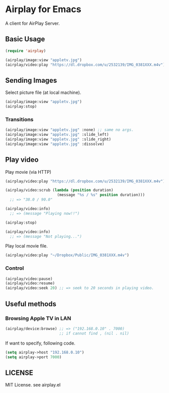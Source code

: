 # Airplay for Emacs

A client for AirPlay Server.

## Basic Usage

```lisp
(require 'airplay)

(airplay/image:view "appletv.jpg")
(airplay/video:play "https://dl.dropbox.com/u/2532139/IMG_0381XXX.m4v")
```

## Sending Images

Select picture file (at local machine).

```lisp
(airplay/image:view "appletv.jpg")
(airplay:stop)
```

### Transitions

```lisp
(airplay/image:view "appletv.jpg" :none) ;; same no args.
(airplay/image:view "appletv.jpg" :slide_left)
(airplay/image:view "appletv.jpg" :slide_right)
(airplay/image:view "appletv.jpg" :dissolve)
```

## Play video

Play movie (via HTTP)

```lisp
(airplay/video:play "https://dl.dropbox.com/u/2532139/IMG_0381XXX.m4v")

(airplay/video:scrub (lambda (position duration)
                       (message "%s / %s" position duration)))
  ;; => "38.0 / 90.0"

(airplay/video:info)
  ;; => (message "Playing now!!")

(airplay:stop)

(airplay/video:info)
  ;; => (message "Not playing...")
```

Play local movie file.

```lisp
(airplay/video:play "~/Dropbox/Public/IMG_0381XXX.m4v")
```

### Control

```lisp
(airplay/video:pause)
(airplay/video:resume)
(airplay/video:seek 20) ;; => seek to 20 seconds in playing video.
```

## Useful methods

### Browsing Apple TV in LAN

```lisp
(airplay/device:browse) ;; => ("192.168.0.10" . 7000)
                        ;; if cannot find , (nil . nil)
```

If want to specify, following code.

```lisp
(setq airplay->host "192.168.0.10")
(setq airplay->port 7000)
```

## LICENSE

MIT License. see airplay.el
